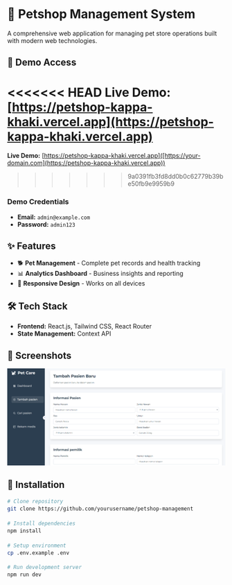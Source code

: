# 🐾 Petshop Management System

A comprehensive web application for managing pet store operations built with modern web technologies.

## 🚀 Demo Access

<<<<<<< HEAD
**Live Demo:** [https://petshop-kappa-khaki.vercel.app](https://petshop-kappa-khaki.vercel.app)
=======
**Live Demo:** [https://petshop-kappa-khaki.vercel.app]([https://your-domain.com](https://petshop-kappa-khaki.vercel.app))
>>>>>>> 9a0391fb3fd8dd0b0c62779b39be50fb9e9959b9

### Demo Credentials

- **Email:** `admin@example.com`
- **Password:** `admin123`

## ✨ Features

- 🐕 **Pet Management** - Complete pet records and health tracking
- 📊 **Analytics Dashboard** - Business insights and reporting
- 📱 **Responsive Design** - Works on all devices

## 🛠️ Tech Stack

- **Frontend:** React.js, Tailwind CSS, React Router
- **State Management:** Context API

## 📱 Screenshots

![1753678749412](images/README/1753678749412.png)

## 🔧 Installation

```bash
# Clone repository
git clone https://github.com/yourusername/petshop-management

# Install dependencies
npm install

# Setup environment
cp .env.example .env

# Run development server
npm run dev
```
